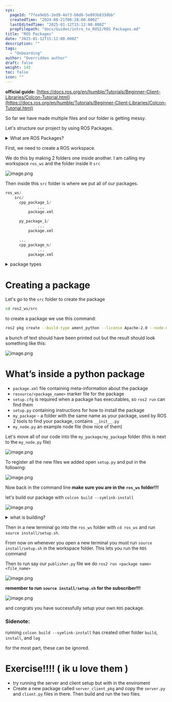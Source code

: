 ```yaml
---
sys:
  pageId: "7fea9eb5-2ed9-4e73-b6d6-5e093b833dbb"
  createdTime: "2024-08-21T00:28:00.000Z"
  lastEditedTime: "2025-01-12T15:12:00.000Z"
  propFilepath: "docs/Guides/intro_to_ROS2/ROS Packages.md"
title: "ROS Packages"
date: "2025-01-12T15:12:00.000Z"
description: ""
tags:
  - "Onboarding"
author: "Overridden author"
draft: false
weight: 145
toc: false
icon: ""
---
```


**official guide:** [https://docs.ros.org/en/humble/Tutorials/Beginner-Client-Libraries/Colcon-Tutorial.html](https://docs.ros.org/en/humble/Tutorials/Beginner-Client-Libraries/Colcon-Tutorial.html)

So far we have made multiple files and our folder is getting messy.

Let's structure our project by using ROS Packages.

<details>

<summary>What are ROS Packages?</summary>

ROS Packages are, as the name implies, packages of code that are highly sharable between ROS developers.

They consist of a folder, `package.xml` file, and source code

```python
      cpp_package_1/
		      ... imagine much code files here ..
          package.xml
```

</details>

First, we need to create a ROS workspace.

We do this by making 2 folders one inside another. I am calling my workspace `ros_ws` and the folder inside it `src`

![image.png](https://prod-files-secure.s3.us-west-2.amazonaws.com/d518164a-d88e-44d1-a4ee-3adb3bd8bce0/70706947-fd18-4537-a67b-e12946812d31/image.png?X-Amz-Algorithm=AWS4-HMAC-SHA256&X-Amz-Content-Sha256=UNSIGNED-PAYLOAD&X-Amz-Credential=ASIAZI2LB4666GSHC4JD%2F20250214%2Fus-west-2%2Fs3%2Faws4_request&X-Amz-Date=20250214T181006Z&X-Amz-Expires=3600&X-Amz-Security-Token=IQoJb3JpZ2luX2VjEAoaCXVzLXdlc3QtMiJHMEUCIQDUEqp2ukz3Js%2B%2Fjv%2B0lRT8vh09ZjjkLieITTPbBCMTZwIgJBMBGLoN8v4Dr%2F%2FDkMnAkP%2B5nK1JDT9cO5dSWjgOsJkq%2FwMIMxAAGgw2Mzc0MjMxODM4MDUiDLkO9RmOC3selJpAISrcA1qdI15MwekJA39wKFJLRKoP3RWgn3c4E6xN6hBI2g4Nl3PmgWZ%2FLkO03OCDYG%2BgUA%2BcSG3asSpNkHl0To2n73ninIhRY7vuxzIhW72w8SaPmkLD1LYMaPdKfZkIXkLyi50fXEeZ3lbRy%2B1BR4IJi9p7FY%2F6%2BDmvsVXqQDoEbgfCn88fe%2BZGykU%2F4NnXR73S2XOXz0InOq4tyOH%2BXL9%2FgVXlSbpqtjdHu3HNBklntfX8mZnTqVk1IiM06mvhozxu4nei3McwtsAeMHxuTlzcD3E%2FXxEKj6n13xS01j%2Bae13IwFJW2mMJxb3aopHhkyua2lW0GxdjcsTNerBre%2FSqylLiw9XQJxXE1Psz%2F9rhWM%2BATax8QHSLV8igT1VMiSv9kRMR7Ztc9dF2%2BVQ1UqQRcOaN50jaPisoLqb3LJe%2BbGa6dh4oiwMvOUhGf7eZWu6ChbBTzsMGCq1%2FvywkKbIBy0Bd0tYnqXJc7OvWtTx0Ml80zpi9bc5EIRmL3UgZnTMctk%2BnfaoHszWxZrcszqN%2B7pW6fGDnBawgOPznkX7nQsWuVu8qCsHXZTRUeYrpU4EJvenAZqReYLlSrN5%2FBehAqJ88qdrmbs7nMWjmouhXZOyC6XdsGyswqsbYi24CMPX6vb0GOqUB%2FtUTC16Cw7i1iayu6zzJMjVxrpzXRi1FOfeU9C%2FcPlBOOQupyxiqENuI0zGPD%2FfhbEL8%2Fy3hJXO%2B%2B1uNZFHY%2Fq8LLP%2FZnPMGnqDv3sNw73oKdmhSmtsbF66G4e2lKQFrB%2Bo4UWDC%2BC3xoytvULxz8qNH6oLv52GCdViu2S6rW4iau%2FR7IWFqoDQjwc2ISdgtwk7Ww25N6Xmy91J6a3Xe12iyGPRl&X-Amz-Signature=cbd33a74b07fdb1c4333015378d67caac0380021c51a04ea4432025ed7dbb34b&X-Amz-SignedHeaders=host&x-id=GetObject)

Then inside this `src` folder is where we put all of our packages.

```python
ros_ws/
    src/
      cpp_package_1/
		      ...
          package.xml

      py_package_1/
		      ...
          package.xml

      ...
      cpp_package_n/
		      ...
          package.xml

```

<details>

<summary>package types</summary>

packages can be either `C++` or python.

the intern file structure is different for each but for this guide we will stick to creating python packages

</details>

# Creating a package

Let's go to the `src` folder to create the package

```bash
cd ros2_ws/src
```

to create a package we use this command:

```bash
ros2 pkg create --build-type ament_python --license Apache-2.0 --node-name my_node my_package
```

a bunch of text should have been printed out but the result should look something like this:

![image.png](https://prod-files-secure.s3.us-west-2.amazonaws.com/d518164a-d88e-44d1-a4ee-3adb3bd8bce0/e6cf1e3f-8512-4a3e-b131-079f800bf3e8/image.png?X-Amz-Algorithm=AWS4-HMAC-SHA256&X-Amz-Content-Sha256=UNSIGNED-PAYLOAD&X-Amz-Credential=ASIAZI2LB4666GSHC4JD%2F20250214%2Fus-west-2%2Fs3%2Faws4_request&X-Amz-Date=20250214T181006Z&X-Amz-Expires=3600&X-Amz-Security-Token=IQoJb3JpZ2luX2VjEAoaCXVzLXdlc3QtMiJHMEUCIQDUEqp2ukz3Js%2B%2Fjv%2B0lRT8vh09ZjjkLieITTPbBCMTZwIgJBMBGLoN8v4Dr%2F%2FDkMnAkP%2B5nK1JDT9cO5dSWjgOsJkq%2FwMIMxAAGgw2Mzc0MjMxODM4MDUiDLkO9RmOC3selJpAISrcA1qdI15MwekJA39wKFJLRKoP3RWgn3c4E6xN6hBI2g4Nl3PmgWZ%2FLkO03OCDYG%2BgUA%2BcSG3asSpNkHl0To2n73ninIhRY7vuxzIhW72w8SaPmkLD1LYMaPdKfZkIXkLyi50fXEeZ3lbRy%2B1BR4IJi9p7FY%2F6%2BDmvsVXqQDoEbgfCn88fe%2BZGykU%2F4NnXR73S2XOXz0InOq4tyOH%2BXL9%2FgVXlSbpqtjdHu3HNBklntfX8mZnTqVk1IiM06mvhozxu4nei3McwtsAeMHxuTlzcD3E%2FXxEKj6n13xS01j%2Bae13IwFJW2mMJxb3aopHhkyua2lW0GxdjcsTNerBre%2FSqylLiw9XQJxXE1Psz%2F9rhWM%2BATax8QHSLV8igT1VMiSv9kRMR7Ztc9dF2%2BVQ1UqQRcOaN50jaPisoLqb3LJe%2BbGa6dh4oiwMvOUhGf7eZWu6ChbBTzsMGCq1%2FvywkKbIBy0Bd0tYnqXJc7OvWtTx0Ml80zpi9bc5EIRmL3UgZnTMctk%2BnfaoHszWxZrcszqN%2B7pW6fGDnBawgOPznkX7nQsWuVu8qCsHXZTRUeYrpU4EJvenAZqReYLlSrN5%2FBehAqJ88qdrmbs7nMWjmouhXZOyC6XdsGyswqsbYi24CMPX6vb0GOqUB%2FtUTC16Cw7i1iayu6zzJMjVxrpzXRi1FOfeU9C%2FcPlBOOQupyxiqENuI0zGPD%2FfhbEL8%2Fy3hJXO%2B%2B1uNZFHY%2Fq8LLP%2FZnPMGnqDv3sNw73oKdmhSmtsbF66G4e2lKQFrB%2Bo4UWDC%2BC3xoytvULxz8qNH6oLv52GCdViu2S6rW4iau%2FR7IWFqoDQjwc2ISdgtwk7Ww25N6Xmy91J6a3Xe12iyGPRl&X-Amz-Signature=8a4f832741f65162e5baa7446b9c5b41d99592b60c3c1bfdbe8eea5e26564bb9&X-Amz-SignedHeaders=host&x-id=GetObject)

# What’s inside a python package

- `package.xml` file containing meta-information about the package
- `resource/<package_name>` marker file for the package
- `setup.cfg` is required when a package has executables, so `ros2 run` can find them
- `setup.py` containing instructions for how to install the package
- `my_package` - a folder with the same name as your package, used by ROS 2 tools to find your package, contains `__init__.py`
- `my_node.py` an example node file (how nice of them)

Let's move all of our code into the `my_package/my_package` folder (this is next to the `my_node.py` file)

![image.png](https://prod-files-secure.s3.us-west-2.amazonaws.com/d518164a-d88e-44d1-a4ee-3adb3bd8bce0/9ce58f11-0da9-4d3e-b86d-506a9685d378/image.png?X-Amz-Algorithm=AWS4-HMAC-SHA256&X-Amz-Content-Sha256=UNSIGNED-PAYLOAD&X-Amz-Credential=ASIAZI2LB4666GSHC4JD%2F20250214%2Fus-west-2%2Fs3%2Faws4_request&X-Amz-Date=20250214T181006Z&X-Amz-Expires=3600&X-Amz-Security-Token=IQoJb3JpZ2luX2VjEAoaCXVzLXdlc3QtMiJHMEUCIQDUEqp2ukz3Js%2B%2Fjv%2B0lRT8vh09ZjjkLieITTPbBCMTZwIgJBMBGLoN8v4Dr%2F%2FDkMnAkP%2B5nK1JDT9cO5dSWjgOsJkq%2FwMIMxAAGgw2Mzc0MjMxODM4MDUiDLkO9RmOC3selJpAISrcA1qdI15MwekJA39wKFJLRKoP3RWgn3c4E6xN6hBI2g4Nl3PmgWZ%2FLkO03OCDYG%2BgUA%2BcSG3asSpNkHl0To2n73ninIhRY7vuxzIhW72w8SaPmkLD1LYMaPdKfZkIXkLyi50fXEeZ3lbRy%2B1BR4IJi9p7FY%2F6%2BDmvsVXqQDoEbgfCn88fe%2BZGykU%2F4NnXR73S2XOXz0InOq4tyOH%2BXL9%2FgVXlSbpqtjdHu3HNBklntfX8mZnTqVk1IiM06mvhozxu4nei3McwtsAeMHxuTlzcD3E%2FXxEKj6n13xS01j%2Bae13IwFJW2mMJxb3aopHhkyua2lW0GxdjcsTNerBre%2FSqylLiw9XQJxXE1Psz%2F9rhWM%2BATax8QHSLV8igT1VMiSv9kRMR7Ztc9dF2%2BVQ1UqQRcOaN50jaPisoLqb3LJe%2BbGa6dh4oiwMvOUhGf7eZWu6ChbBTzsMGCq1%2FvywkKbIBy0Bd0tYnqXJc7OvWtTx0Ml80zpi9bc5EIRmL3UgZnTMctk%2BnfaoHszWxZrcszqN%2B7pW6fGDnBawgOPznkX7nQsWuVu8qCsHXZTRUeYrpU4EJvenAZqReYLlSrN5%2FBehAqJ88qdrmbs7nMWjmouhXZOyC6XdsGyswqsbYi24CMPX6vb0GOqUB%2FtUTC16Cw7i1iayu6zzJMjVxrpzXRi1FOfeU9C%2FcPlBOOQupyxiqENuI0zGPD%2FfhbEL8%2Fy3hJXO%2B%2B1uNZFHY%2Fq8LLP%2FZnPMGnqDv3sNw73oKdmhSmtsbF66G4e2lKQFrB%2Bo4UWDC%2BC3xoytvULxz8qNH6oLv52GCdViu2S6rW4iau%2FR7IWFqoDQjwc2ISdgtwk7Ww25N6Xmy91J6a3Xe12iyGPRl&X-Amz-Signature=762d05d19e6f55d9902811c2ef49d0b68d0b80be7ab690dcc8160376f864c723&X-Amz-SignedHeaders=host&x-id=GetObject)

To register all the new files we added open `setup.py` and put in the following:

![image.png](https://prod-files-secure.s3.us-west-2.amazonaws.com/d518164a-d88e-44d1-a4ee-3adb3bd8bce0/1cd7c262-4cae-4496-9d75-c178537d24a2/image.png?X-Amz-Algorithm=AWS4-HMAC-SHA256&X-Amz-Content-Sha256=UNSIGNED-PAYLOAD&X-Amz-Credential=ASIAZI2LB4666GSHC4JD%2F20250214%2Fus-west-2%2Fs3%2Faws4_request&X-Amz-Date=20250214T181006Z&X-Amz-Expires=3600&X-Amz-Security-Token=IQoJb3JpZ2luX2VjEAoaCXVzLXdlc3QtMiJHMEUCIQDUEqp2ukz3Js%2B%2Fjv%2B0lRT8vh09ZjjkLieITTPbBCMTZwIgJBMBGLoN8v4Dr%2F%2FDkMnAkP%2B5nK1JDT9cO5dSWjgOsJkq%2FwMIMxAAGgw2Mzc0MjMxODM4MDUiDLkO9RmOC3selJpAISrcA1qdI15MwekJA39wKFJLRKoP3RWgn3c4E6xN6hBI2g4Nl3PmgWZ%2FLkO03OCDYG%2BgUA%2BcSG3asSpNkHl0To2n73ninIhRY7vuxzIhW72w8SaPmkLD1LYMaPdKfZkIXkLyi50fXEeZ3lbRy%2B1BR4IJi9p7FY%2F6%2BDmvsVXqQDoEbgfCn88fe%2BZGykU%2F4NnXR73S2XOXz0InOq4tyOH%2BXL9%2FgVXlSbpqtjdHu3HNBklntfX8mZnTqVk1IiM06mvhozxu4nei3McwtsAeMHxuTlzcD3E%2FXxEKj6n13xS01j%2Bae13IwFJW2mMJxb3aopHhkyua2lW0GxdjcsTNerBre%2FSqylLiw9XQJxXE1Psz%2F9rhWM%2BATax8QHSLV8igT1VMiSv9kRMR7Ztc9dF2%2BVQ1UqQRcOaN50jaPisoLqb3LJe%2BbGa6dh4oiwMvOUhGf7eZWu6ChbBTzsMGCq1%2FvywkKbIBy0Bd0tYnqXJc7OvWtTx0Ml80zpi9bc5EIRmL3UgZnTMctk%2BnfaoHszWxZrcszqN%2B7pW6fGDnBawgOPznkX7nQsWuVu8qCsHXZTRUeYrpU4EJvenAZqReYLlSrN5%2FBehAqJ88qdrmbs7nMWjmouhXZOyC6XdsGyswqsbYi24CMPX6vb0GOqUB%2FtUTC16Cw7i1iayu6zzJMjVxrpzXRi1FOfeU9C%2FcPlBOOQupyxiqENuI0zGPD%2FfhbEL8%2Fy3hJXO%2B%2B1uNZFHY%2Fq8LLP%2FZnPMGnqDv3sNw73oKdmhSmtsbF66G4e2lKQFrB%2Bo4UWDC%2BC3xoytvULxz8qNH6oLv52GCdViu2S6rW4iau%2FR7IWFqoDQjwc2ISdgtwk7Ww25N6Xmy91J6a3Xe12iyGPRl&X-Amz-Signature=e00b65ea2adca2d01d774d739a7edec045c16500dbb194012377bd758f3baa07&X-Amz-SignedHeaders=host&x-id=GetObject)

Now back in the command line **make sure you are in the** **`ros_ws`** **folder!!!**

let's build our package with `colcon build --symlink-install`

![image.png](https://prod-files-secure.s3.us-west-2.amazonaws.com/d518164a-d88e-44d1-a4ee-3adb3bd8bce0/2f2a0d27-b173-48fd-b189-5f5c0ce65619/image.png?X-Amz-Algorithm=AWS4-HMAC-SHA256&X-Amz-Content-Sha256=UNSIGNED-PAYLOAD&X-Amz-Credential=ASIAZI2LB4666GSHC4JD%2F20250214%2Fus-west-2%2Fs3%2Faws4_request&X-Amz-Date=20250214T181006Z&X-Amz-Expires=3600&X-Amz-Security-Token=IQoJb3JpZ2luX2VjEAoaCXVzLXdlc3QtMiJHMEUCIQDUEqp2ukz3Js%2B%2Fjv%2B0lRT8vh09ZjjkLieITTPbBCMTZwIgJBMBGLoN8v4Dr%2F%2FDkMnAkP%2B5nK1JDT9cO5dSWjgOsJkq%2FwMIMxAAGgw2Mzc0MjMxODM4MDUiDLkO9RmOC3selJpAISrcA1qdI15MwekJA39wKFJLRKoP3RWgn3c4E6xN6hBI2g4Nl3PmgWZ%2FLkO03OCDYG%2BgUA%2BcSG3asSpNkHl0To2n73ninIhRY7vuxzIhW72w8SaPmkLD1LYMaPdKfZkIXkLyi50fXEeZ3lbRy%2B1BR4IJi9p7FY%2F6%2BDmvsVXqQDoEbgfCn88fe%2BZGykU%2F4NnXR73S2XOXz0InOq4tyOH%2BXL9%2FgVXlSbpqtjdHu3HNBklntfX8mZnTqVk1IiM06mvhozxu4nei3McwtsAeMHxuTlzcD3E%2FXxEKj6n13xS01j%2Bae13IwFJW2mMJxb3aopHhkyua2lW0GxdjcsTNerBre%2FSqylLiw9XQJxXE1Psz%2F9rhWM%2BATax8QHSLV8igT1VMiSv9kRMR7Ztc9dF2%2BVQ1UqQRcOaN50jaPisoLqb3LJe%2BbGa6dh4oiwMvOUhGf7eZWu6ChbBTzsMGCq1%2FvywkKbIBy0Bd0tYnqXJc7OvWtTx0Ml80zpi9bc5EIRmL3UgZnTMctk%2BnfaoHszWxZrcszqN%2B7pW6fGDnBawgOPznkX7nQsWuVu8qCsHXZTRUeYrpU4EJvenAZqReYLlSrN5%2FBehAqJ88qdrmbs7nMWjmouhXZOyC6XdsGyswqsbYi24CMPX6vb0GOqUB%2FtUTC16Cw7i1iayu6zzJMjVxrpzXRi1FOfeU9C%2FcPlBOOQupyxiqENuI0zGPD%2FfhbEL8%2Fy3hJXO%2B%2B1uNZFHY%2Fq8LLP%2FZnPMGnqDv3sNw73oKdmhSmtsbF66G4e2lKQFrB%2Bo4UWDC%2BC3xoytvULxz8qNH6oLv52GCdViu2S6rW4iau%2FR7IWFqoDQjwc2ISdgtwk7Ww25N6Xmy91J6a3Xe12iyGPRl&X-Amz-Signature=5da6220da58915263ff0a041e39b0ea310ed4f6c5f4b9acb5b80a55c46fb8a11&X-Amz-SignedHeaders=host&x-id=GetObject)

<details>

<summary>what is building?</summary>

if you are a CS major at Rose-Hulman you will learn the answer to this in CSSE132

but TLDR; is it combines all the code files into one program that can be run easily 

</details>

Then in a new terminal go into the `ros_ws` folder with `cd ros_ws` and run `source install/setup.sh`. 

From now on whenever you open a new terminal you must run `source install/setup.sh` in the workspace folder. This lets you run the `ROS` command

Then to run say our `publisher.py` file we do `ros2 run <package name> <file_name>`

![image.png](https://prod-files-secure.s3.us-west-2.amazonaws.com/d518164a-d88e-44d1-a4ee-3adb3bd8bce0/4f4b1219-3a44-4632-aa0a-ce3471699f59/image.png?X-Amz-Algorithm=AWS4-HMAC-SHA256&X-Amz-Content-Sha256=UNSIGNED-PAYLOAD&X-Amz-Credential=ASIAZI2LB4666GSHC4JD%2F20250214%2Fus-west-2%2Fs3%2Faws4_request&X-Amz-Date=20250214T181006Z&X-Amz-Expires=3600&X-Amz-Security-Token=IQoJb3JpZ2luX2VjEAoaCXVzLXdlc3QtMiJHMEUCIQDUEqp2ukz3Js%2B%2Fjv%2B0lRT8vh09ZjjkLieITTPbBCMTZwIgJBMBGLoN8v4Dr%2F%2FDkMnAkP%2B5nK1JDT9cO5dSWjgOsJkq%2FwMIMxAAGgw2Mzc0MjMxODM4MDUiDLkO9RmOC3selJpAISrcA1qdI15MwekJA39wKFJLRKoP3RWgn3c4E6xN6hBI2g4Nl3PmgWZ%2FLkO03OCDYG%2BgUA%2BcSG3asSpNkHl0To2n73ninIhRY7vuxzIhW72w8SaPmkLD1LYMaPdKfZkIXkLyi50fXEeZ3lbRy%2B1BR4IJi9p7FY%2F6%2BDmvsVXqQDoEbgfCn88fe%2BZGykU%2F4NnXR73S2XOXz0InOq4tyOH%2BXL9%2FgVXlSbpqtjdHu3HNBklntfX8mZnTqVk1IiM06mvhozxu4nei3McwtsAeMHxuTlzcD3E%2FXxEKj6n13xS01j%2Bae13IwFJW2mMJxb3aopHhkyua2lW0GxdjcsTNerBre%2FSqylLiw9XQJxXE1Psz%2F9rhWM%2BATax8QHSLV8igT1VMiSv9kRMR7Ztc9dF2%2BVQ1UqQRcOaN50jaPisoLqb3LJe%2BbGa6dh4oiwMvOUhGf7eZWu6ChbBTzsMGCq1%2FvywkKbIBy0Bd0tYnqXJc7OvWtTx0Ml80zpi9bc5EIRmL3UgZnTMctk%2BnfaoHszWxZrcszqN%2B7pW6fGDnBawgOPznkX7nQsWuVu8qCsHXZTRUeYrpU4EJvenAZqReYLlSrN5%2FBehAqJ88qdrmbs7nMWjmouhXZOyC6XdsGyswqsbYi24CMPX6vb0GOqUB%2FtUTC16Cw7i1iayu6zzJMjVxrpzXRi1FOfeU9C%2FcPlBOOQupyxiqENuI0zGPD%2FfhbEL8%2Fy3hJXO%2B%2B1uNZFHY%2Fq8LLP%2FZnPMGnqDv3sNw73oKdmhSmtsbF66G4e2lKQFrB%2Bo4UWDC%2BC3xoytvULxz8qNH6oLv52GCdViu2S6rW4iau%2FR7IWFqoDQjwc2ISdgtwk7Ww25N6Xmy91J6a3Xe12iyGPRl&X-Amz-Signature=0027e2b7288b7a0f2954a4ae9d526bf8cedd07556756a466b3603ef1149864b9&X-Amz-SignedHeaders=host&x-id=GetObject)

**remember to run** **`source install/setup.sh`** **for the subscriber!!!**

![image.png](https://prod-files-secure.s3.us-west-2.amazonaws.com/d518164a-d88e-44d1-a4ee-3adb3bd8bce0/02121119-dad4-49ec-8356-c956108b4243/image.png?X-Amz-Algorithm=AWS4-HMAC-SHA256&X-Amz-Content-Sha256=UNSIGNED-PAYLOAD&X-Amz-Credential=ASIAZI2LB4666GSHC4JD%2F20250214%2Fus-west-2%2Fs3%2Faws4_request&X-Amz-Date=20250214T181006Z&X-Amz-Expires=3600&X-Amz-Security-Token=IQoJb3JpZ2luX2VjEAoaCXVzLXdlc3QtMiJHMEUCIQDUEqp2ukz3Js%2B%2Fjv%2B0lRT8vh09ZjjkLieITTPbBCMTZwIgJBMBGLoN8v4Dr%2F%2FDkMnAkP%2B5nK1JDT9cO5dSWjgOsJkq%2FwMIMxAAGgw2Mzc0MjMxODM4MDUiDLkO9RmOC3selJpAISrcA1qdI15MwekJA39wKFJLRKoP3RWgn3c4E6xN6hBI2g4Nl3PmgWZ%2FLkO03OCDYG%2BgUA%2BcSG3asSpNkHl0To2n73ninIhRY7vuxzIhW72w8SaPmkLD1LYMaPdKfZkIXkLyi50fXEeZ3lbRy%2B1BR4IJi9p7FY%2F6%2BDmvsVXqQDoEbgfCn88fe%2BZGykU%2F4NnXR73S2XOXz0InOq4tyOH%2BXL9%2FgVXlSbpqtjdHu3HNBklntfX8mZnTqVk1IiM06mvhozxu4nei3McwtsAeMHxuTlzcD3E%2FXxEKj6n13xS01j%2Bae13IwFJW2mMJxb3aopHhkyua2lW0GxdjcsTNerBre%2FSqylLiw9XQJxXE1Psz%2F9rhWM%2BATax8QHSLV8igT1VMiSv9kRMR7Ztc9dF2%2BVQ1UqQRcOaN50jaPisoLqb3LJe%2BbGa6dh4oiwMvOUhGf7eZWu6ChbBTzsMGCq1%2FvywkKbIBy0Bd0tYnqXJc7OvWtTx0Ml80zpi9bc5EIRmL3UgZnTMctk%2BnfaoHszWxZrcszqN%2B7pW6fGDnBawgOPznkX7nQsWuVu8qCsHXZTRUeYrpU4EJvenAZqReYLlSrN5%2FBehAqJ88qdrmbs7nMWjmouhXZOyC6XdsGyswqsbYi24CMPX6vb0GOqUB%2FtUTC16Cw7i1iayu6zzJMjVxrpzXRi1FOfeU9C%2FcPlBOOQupyxiqENuI0zGPD%2FfhbEL8%2Fy3hJXO%2B%2B1uNZFHY%2Fq8LLP%2FZnPMGnqDv3sNw73oKdmhSmtsbF66G4e2lKQFrB%2Bo4UWDC%2BC3xoytvULxz8qNH6oLv52GCdViu2S6rW4iau%2FR7IWFqoDQjwc2ISdgtwk7Ww25N6Xmy91J6a3Xe12iyGPRl&X-Amz-Signature=b23ca0fede761dd734b9227bbf6ca037984a61ea814e283879413b1c060ed147&X-Amz-SignedHeaders=host&x-id=GetObject)

and congrats you have successfully setup your own `ROS` package.

### Sidenote:

running `colcon build --symlink-install` has created other folder `build`, `install`, and `log`

for the most part, these can be ignored.

# Exercise!!!! ( ik u love them )

- try running the server and client setup but with in the enviroment
- Create a new package called `server_client_pkg` and copy the `server.py` and `client.py` files in there. Then build and run the two files.
